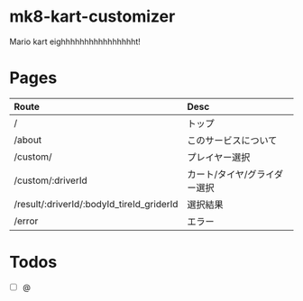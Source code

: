 # mk8-kart-customizer
Mario kart eighhhhhhhhhhhhhhhht!

# Pages
| Route             | Desc |
|:----------------- |:---- |
| /                 | トップ |
| /about            | このサービスについて |
| /custom/          | プレイヤー選択 |
| /custom/:driverId | カート/タイヤ/グライダー選択 |
| /result/:driverId/:bodyId_tireId_griderId | 選択結果 |
| /error            | エラー |

# Todos
- [ ] @
